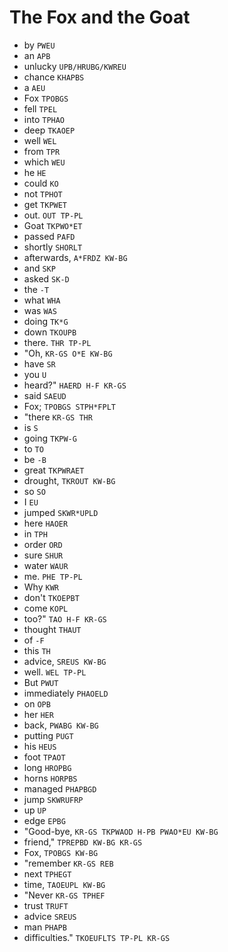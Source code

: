 # The Fox and the Goat

* by `PWEU`
* an `APB`
* unlucky `UPB/HRUBG/KWREU`
* chance `KHAPBS`
* a `AEU`
* Fox `TPOBGS`
* fell `TPEL`
* into `TPHAO`
* deep `TKAOEP`
* well `WEL`
* from `TPR`
* which `WEU`
* he `HE`
* could `KO`
* not `TPHOT`
* get `TKPWET`
* out. `OUT TP-PL`
* Goat `TKPWO*ET`
* passed `PAFD`
* shortly `SHORLT`
* afterwards, `A*FRDZ KW-BG`
* and `SKP`
* asked `SK-D`
* the `-T`
* what `WHA`
* was `WAS`
* doing `TK*G`
* down `TKOUPB`
* there. `THR TP-PL`
* "Oh, `KR-GS O*E KW-BG`
* have `SR`
* you `U`
* heard?" `HAERD H-F KR-GS`
* said `SAEUD`
* Fox; `TPOBGS STPH*FPLT`
* "there `KR-GS THR`
* is `S`
* going `TKPW-G`
* to `TO`
* be `-B`
* great `TKPWRAET`
* drought, `TKROUT KW-BG`
* so `SO`
* I `EU`
* jumped `SKWR*UPLD`
* here `HAOER`
* in `TPH`
* order `ORD`
* sure `SHUR`
* water `WAUR`
* me. `PHE TP-PL`
* Why `KWR`
* don't `TKOEPBT`
* come `KOPL`
* too?" `TAO H-F KR-GS`
* thought `THAUT`
* of `-F`
* this `TH`
* advice, `SREUS KW-BG`
* well. `WEL TP-PL`
* But `PWUT`
* immediately `PHAOELD`
* on `OPB`
* her `HER`
* back, `PWABG KW-BG`
* putting `PUGT`
* his `HEUS`
* foot `TPAOT`
* long `HROPBG`
* horns `HORPBS`
* managed `PHAPBGD`
* jump `SKWRUFRP`
* up `UP`
* edge `EPBG`
* "Good-bye, `KR-GS TKPWAOD H-PB PWAO*EU KW-BG`
* friend," `TPREPBD KW-BG KR-GS`
* Fox, `TPOBGS KW-BG`
* "remember `KR-GS REB`
* next `TPHEGT`
* time, `TAOEUPL KW-BG`
* "Never `KR-GS TPHEF`
* trust `TRUFT`
* advice `SREUS`
* man `PHAPB`
* difficulties." `TKOEUFLTS TP-PL KR-GS`

